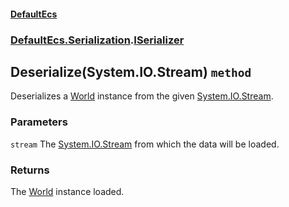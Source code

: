 #### [DefaultEcs](./DefaultEcs.md 'DefaultEcs')
### [DefaultEcs.Serialization](./DefaultEcs.md#DefaultEcs-Serialization 'DefaultEcs.Serialization').[ISerializer](./DefaultEcs-Serialization-ISerializer.md 'DefaultEcs.Serialization.ISerializer')
## Deserialize(System.IO.Stream) `method`
Deserializes a [World](./DefaultEcs-World.md 'DefaultEcs.World') instance from the given [System.IO.Stream](https://docs.microsoft.com/en-us/dotnet/api/System.IO.Stream 'System.IO.Stream').
### Parameters

<a name='DefaultEcs-Serialization-ISerializer-Deserialize(System-IO-Stream)-stream'></a>
`stream`
The [System.IO.Stream](https://docs.microsoft.com/en-us/dotnet/api/System.IO.Stream 'System.IO.Stream') from which the data will be loaded.
### Returns
The [World](./DefaultEcs-World.md 'DefaultEcs.World') instance loaded.

